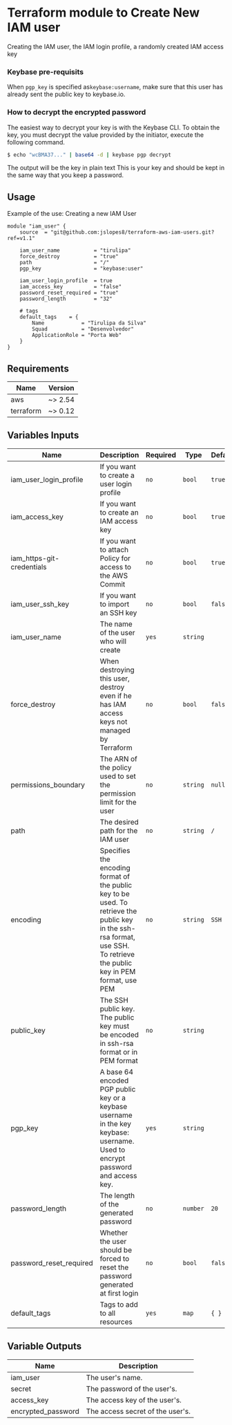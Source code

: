 # Terraform module to Create New IAM user
Creating the IAM user, the IAM login profile, a randomly created IAM access key

### Keybase pre-requisits
When `pgp_key` is specified as`keybase:username`, make sure that this user has already sent the public key to keybase.io.

### How to decrypt the encrypted password
The easiest way to decrypt your key is with the Keybase CLI. To obtain the key, you must decrypt the value provided by the initiator, execute the following command.

```bash
$ echo "wcBMA37..." | base64 -d | keybase pgp decrypt
```
The output will be the key in plain text
This is your key and should be kept in the same way that you keep a password.

## Usage
Example of the use: Creating a new IAM User
```hcl
module "iam_user" {
    source  = "git@github.com:jslopes8/terraform-aws-iam-users.git?ref=v1.1"

    iam_user_name           = "tirulipa"
    force_destroy           = "true"
    path                    = "/"
    pgp_key                 = "keybase:user"

    iam_user_login_profile  = true
    iam_access_key          = "false"
    password_reset_required = "true"
    password_length         = "32"

    # tags
    default_tags    = {
        Name            = "Tirulipa da Silva"
        Squad           = "Desenvolvedor"
        ApplicationRole = "Porta Web"
    }
}
```

## Requirements
| Name | Version |
| ---- | ------- |
| aws | ~> 2.54 |
| terraform | ~> 0.12 |

<!-- BEGINNING OF PRE-COMMIT-TERRAFORM DOCS HOOK -->
## Variables Inputs
| Name | Description | Required | Type | Default |
|----- | ----------- | -------- | ---- | ------- |
| iam_user_login_profile | If you want to create a user login profile | `no` | `bool` | `true` |
| iam_access_key | If you want to create an IAM access key | `no` | `bool` | `true` |
| iam_https-git-credentials | If you want to attach Policy for access to the AWS Commit | `no` | `bool` | `true` |
| iam_user_ssh_key | If you want to import an SSH key | `no` | `bool` | `false` |
| iam_user_name | The name of the user who will create | `yes` | `string` | ` ` |
| force_destroy | When destroying this user, destroy even if he has IAM access keys not managed by Terraform | `no` | `bool` | `false` |
| permissions_boundary | The ARN of the policy used to set the permission limit for the user | `no` | `string` | `null` |
| path | The desired path for the IAM user | `no` | `string` | `/` |
| encoding | Specifies the encoding format of the public key to be used. To retrieve the public key in the ssh-rsa format, use SSH. To retrieve the public key in PEM format, use PEM | `no` | `string` | `SSH` |
| public_key | The SSH public key. The public key must be encoded in ssh-rsa format or in PEM format | `no` | `string` | ` ` |
| pgp_key | A base 64 encoded PGP public key or a keybase username in the key keybase: username. Used to encrypt password and access key. | `yes` | `string` | ` ` |
| password_length | The length of the generated password | `no` | `number` | `20` |
| password_reset_required | Whether the user should be forced to reset the password generated at first login | `no` | `bool` | `false` |
| default_tags | Tags to add to all resources | `yes` | `map` | `{ }` |


## Variable Outputs
<!-- END OF PRE-COMMIT-TERRAFORM DOCS HOOK -->
| Name | Description |
| ---- | ----------- |
| iam_user | The user's name. |
| secret | The password of the user's. |
| access_key | The access key of the user's. |
| encrypted_password | The access secret of the user's. |
